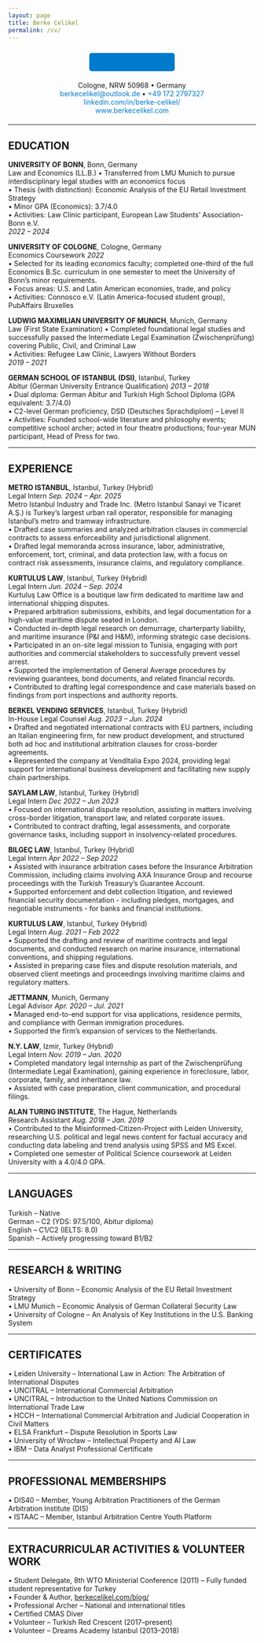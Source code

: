 ```yaml
---
layout: page
title: Berke Celikel
permalink: /cv/
---
```


<style>
.download-btn {
  display: inline-block;
  padding: 10px 20px;
  margin-bottom: 10px;
  background-color: #007acc;
  color: white;
  text-decoration: none;
  border-radius: 5px;
  font-weight: bold;
}
.download-btn:hover {
  background-color: #005f99;
}
.header-block {
  text-align: center;
  max-width: 700px;
  margin: 0 auto 20px auto;
  padding-top: 10px;
}
.header-block a {
  color: #007acc;
  text-decoration: none;
}
.header-block a:hover {
  text-decoration: underline;
}
</style>

<div class="header-block">
  <a class="download-btn" href="/assets/img/Berke_Celikel_CV.pdf" download>Download CV (PDF)</a>

  <div style="margin-top: 10px;">
    Cologne, NRW 50968 • Germany<br>
    <a href="mailto:berkecelikel@outlook.de">berkecelikel@outlook.de</a> •
    <a href="https://wa.me/491722797327">+49 172 2797327</a><br>
    <a href="https://linkedin.com/in/berke-celikel/">linkedin.com/in/berke-celikel/</a><br>
    <a href="http://www.berkecelikel.com">www.berkecelikel.com</a>
  </div>
</div>

<hr>

## EDUCATION

**UNIVERSITY OF BONN**, Bonn, Germany  
Law and Economics (LL.B.) • Transferred from LMU Munich to pursue interdisciplinary legal studies with an economics focus  
• Thesis (with distinction): Economic Analysis of the EU Retail Investment Strategy  
• Minor GPA (Economics): 3.7/4.0  
• Activities: Law Clinic participant, European Law Students’ Association-Bonn e.V.  
*2022 – 2024*

**UNIVERSITY OF COLOGNE**, Cologne, Germany  
Economics Coursework *2022*  
• Selected for its leading economics faculty; completed one-third of the full Economics B.Sc. curriculum in one semester to meet the University of Bonn’s minor requirements.  
• Focus areas: U.S. and Latin American economies, trade, and policy  
• Activities: Connosco e.V. (Latin America-focused student group), PubAffairs Bruxelles  

**LUDWIG MAXIMILIAN UNIVERSITY OF MUNICH**, Munich, Germany  
Law (First State Examination) • Completed foundational legal studies and successfully passed the Intermediate Legal Examination (Zwischenprüfung) covering Public, Civil, and Criminal Law  
• Activities: Refugee Law Clinic, Lawyers Without Borders  
*2019 – 2021*

**GERMAN SCHOOL OF ISTANBUL (DSI)**, Istanbul, Turkey  
Abitur (German University Entrance Qualification) *2013 – 2018*  
• Dual diploma: German Abitur and Turkish High School Diploma (GPA equivalent: 3.7/4.0)  
• C2-level German proficiency, DSD (Deutsches Sprachdiplom) – Level II  
• Activities: Founded school-wide literature and philosophy events; competitive school archer; acted in four theatre productions; four-year MUN participant, Head of Press for two.  

---

## EXPERIENCE

**METRO ISTANBUL**, Istanbul, Turkey (Hybrid)  
Legal Intern *Sep. 2024 – Apr. 2025*  
Metro Istanbul Industry and Trade Inc. (Metro Istanbul Sanayi ve Ticaret A.Ş.) is Turkey’s largest urban rail operator, responsible for managing Istanbul’s metro and tramway infrastructure.  
• Drafted case summaries and analyzed arbitration clauses in commercial contracts to assess enforceability and jurisdictional alignment.  
• Drafted legal memoranda across insurance, labor, administrative, enforcement, tort, criminal, and data protection law, with a focus on contract risk assessments, insurance claims, and regulatory compliance.  

**KURTULUS LAW**, Istanbul, Turkey (Hybrid)  
Legal Intern *Jun. 2024 – Sep. 2024*  
Kurtuluş Law Office is a boutique law firm dedicated to maritime law and international shipping disputes.  
• Prepared arbitration submissions, exhibits, and legal documentation for a high-value maritime dispute seated in London.  
• Conducted in-depth legal research on demurrage, charterparty liability, and maritime insurance (P&I and H&M), informing strategic case decisions.  
• Participated in an on-site legal mission to Tunisia, engaging with port authorities and commercial stakeholders to successfully prevent vessel arrest.  
• Supported the implementation of General Average procedures by reviewing guarantees, bond documents, and related financial records.  
• Contributed to drafting legal correspondence and case materials based on findings from port inspections and authority reports.  

**BERKEL VENDING SERVICES**, Istanbul, Turkey (Hybrid)  
In-House Legal Counsel *Aug. 2023 – Jun. 2024*  
• Drafted and negotiated international contracts with EU partners, including an Italian engineering firm, for new product development, and structured both ad hoc and institutional arbitration clauses for cross-border agreements.  
• Represented the company at VendItalia Expo 2024, providing legal support for international business development and facilitating new supply chain partnerships.  

**SAYLAM LAW**, Istanbul, Turkey (Hybrid)  
Legal Intern *Dec 2022 – Jun 2023*  
• Focused on international dispute resolution, assisting in matters involving cross-border litigation, transport law, and related corporate issues.  
• Contributed to contract drafting, legal assessments, and corporate governance tasks, including support in insolvency-related procedures.  

**BILGEÇ LAW**, Istanbul, Turkey (Hybrid)  
Legal Intern *Apr 2022 – Sep 2022*  
• Assisted with insurance arbitration cases before the Insurance Arbitration Commission, including claims involving AXA Insurance Group and recourse proceedings with the Turkish Treasury’s Guarantee Account.  
• Supported enforcement and debt collection litigation, and reviewed financial security documentation - including pledges, mortgages, and negotiable instruments - for banks and financial institutions.  

**KURTULUS LAW**, Istanbul, Turkey (Hybrid)  
Legal Intern *Aug. 2021 – Feb 2022*  
• Supported the drafting and review of maritime contracts and legal documents, and conducted research on marine insurance, international conventions, and shipping regulations.  
• Assisted in preparing case files and dispute resolution materials, and observed client meetings and proceedings involving maritime claims and regulatory matters.  

**JETTMANN**, Munich, Germany  
Legal Advisor *Apr. 2020 – Jul. 2021*  
• Managed end-to-end support for visa applications, residence permits, and compliance with German immigration procedures.  
• Supported the firm’s expansion of services to the Netherlands.  

**N.Y. LAW**, Izmir, Turkey (Hybrid)  
Legal Intern *Nov. 2019 – Jan. 2020*  
• Completed mandatory legal internship as part of the Zwischenprüfung (Intermediate Legal Examination), gaining experience in foreclosure, labor, corporate, family, and inheritance law.  
• Assisted with case preparation, client communication, and procedural filings.  

**ALAN TURING INSTITUTE**, The Hague, Netherlands  
Research Assistant *Aug. 2018 – Jan. 2019*  
• Contributed to the Misinformed-Citizen-Project with Leiden University, researching U.S. political and legal news content for factual accuracy and conducting data labeling and trend analysis using SPSS and MS Excel.  
• Completed one semester of Political Science coursework at Leiden University with a 4.0/4.0 GPA.  

---

## LANGUAGES

Turkish – Native  
German – C2 (YDS: 97.5/100, Abitur diploma)  
English – C1/C2 (IELTS: 8.0)  
Spanish – Actively progressing toward B1/B2  

---

## RESEARCH & WRITING

• University of Bonn – Economic Analysis of the EU Retail Investment Strategy  
• LMU Munich – Economic Analysis of German Collateral Security Law  
• University of Cologne – An Analysis of Key Institutions in the U.S. Banking System  

---

## CERTIFICATES

• Leiden University – International Law in Action: The Arbitration of International Disputes  
• UNCITRAL – International Commercial Arbitration  
• UNCITRAL – Introduction to the United Nations Commission on International Trade Law  
• HCCH – International Commercial Arbitration and Judicial Cooperation in Civil Matters  
• ELSA Frankfurt – Dispute Resolution in Sports Law  
• University of Wrocław – Intellectual Property and AI Law  
• IBM – Data Analyst Professional Certificate  

---

## PROFESSIONAL MEMBERSHIPS

• DIS40 – Member, Young Arbitration Practitioners of the German Arbitration Institute (DIS)  
• ISTAAC – Member, Istanbul Arbitration Centre Youth Platform  

---

## EXTRACURRICULAR ACTIVITIES & VOLUNTEER WORK

• Student Delegate, 8th WTO Ministerial Conference (2011) – Fully funded student representative for Turkey  
• Founder & Author, [berkecelikel.com/blog/](http://berkecelikel.com/blog/)  
• Professional Archer – National and international titles  
• Certified CMAS Diver  
• Volunteer – Turkish Red Crescent (2017–present)  
• Volunteer – Dreams Academy Istanbul (2013–2018)  
